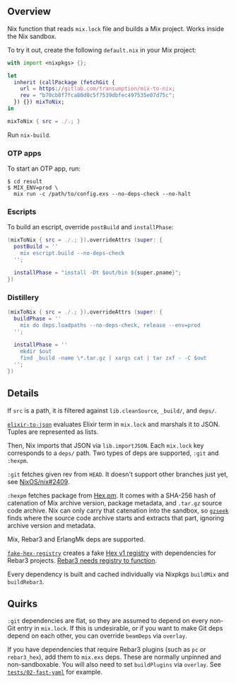 ## Overview

Nix function that reads `mix.lock` file and builds a Mix project.
Works inside the Nix sandbox.

To try it out, create the following `default.nix` in your Mix project:

```nix
with import <nixpkgs> {};

let
  inherit (callPackage (fetchGit {
    url = https://gitlab.com/transumption/mix-to-nix;
    rev = "b70cb8f7fca80d0c5f7539dbfec497535e07d75c";
  }) {}) mixToNix;
in

mixToNix { src = ./.; }
```

Run `nix-build`.

### OTP apps

To start an OTP app, run:

```
$ cd result
$ MIX_ENV=prod \
  mix run -c /path/to/config.exs --no-deps-check --no-halt
```

### Escripts

To build an escript, override `postBuild` and `installPhase`:

```nix
(mixToNix { src = ./.; }).overrideAttrs (super: {
  postBuild = ''
    mix escript.build --no-deps-check
  '';

  installPhase = "install -Dt $out/bin ${super.pname}";
})
```

### Distillery

```nix
(mixToNix { src = ./.; }).overrideAttrs (super: {
  buildPhase = ''
    mix do deps.loadpaths --no-deps-check, release --env=prod
  '';
  
  installPhase = ''
    mkdir $out
    find _build -name \*.tar.gz | xargs cat | tar zxf - -C $out
  '';
})
```

## Details

If `src` is a path, it is filtered against `lib.cleanSource`, `_build/`, and
`deps/`.

[`elixir-to-json`](elixir-to-json) evaluates Elixir term in `mix.lock` and
marshals it to JSON. Tuples are represented as lists.

Then, Nix imports that JSON via `lib.importJSON`. Each `mix.lock` key
corresponds to a `deps/` path. Two types of deps are supported, `:git` and
`:hexpm`.

`:git` fetches given rev from `HEAD`. It doesn't support other branches just
yet, see [NixOS/nix#2409](https://github.com/NixOS/nix/pull/2409).

`:hexpm` fetches package from [Hex.pm](https://hex.pm). It comes with
a SHA-256 hash of catenation of Mix archive version, package metadata,
and `.tar.gz` source code archive. Nix can only carry that catenation
into the sandbox, so [`gzseek`](./gzseek.c) finds where the source
code archive starts and extracts that part, ignoring archive version
and metadata.

Mix, Rebar3 and ErlangMk deps are supported.

[`fake-hex-registry`](fake-hex-registry) creates a fake [Hex v1
registry](https://git.io/fhZuz) with dependencies for Rebar3 projects. [Rebar3
needs registry to function](https://github.com/erlang/rebar3/issues/1267).

Every dependency is built and cached individually via Nixpkgs `buildMix`
and `buildRebar3`.

## Quirks

`:git` dependencies are flat, so they are assumed to depend on every non-Git
entry in `mix.lock`. If this is undesirable, or if you want to make Git deps
depend on each other, you can override `beamDeps` via `overlay`.

If you have dependencies that require Rebar3 plugins (such as `pc` or
`rebar3_hex`), add them to `mix.exs` deps. These are normally unpinned and
non-sandboxable. You will also need to set `buildPlugins` via `overlay`. See
[`tests/02-fast-yaml`](tests/default.nix#L19) for example.

